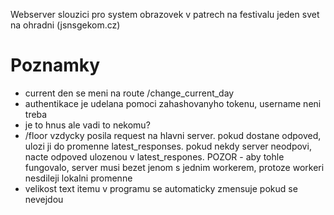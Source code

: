Webserver slouzici pro system obrazovek v patrech na festivalu jeden svet na ohradni (jsnsgekom.cz)

# Poznamky
- current den se meni na route /change_current_day
- authentikace je udelana pomoci zahashovanyho tokenu, username neni treba
- je to hnus ale vadi to nekomu?
- /floor vzdycky posila request na hlavni server. pokud dostane odpoved, ulozi ji do promenne latest_responses. pokud nekdy server neodpovi, nacte odpoved ulozenou v latest_respones. POZOR - aby tohle fungovalo, server musi bezet jenom s jednim workerem, protoze workeri nesdileji lokalni promenne
- velikost text itemu v programu se automaticky zmensuje pokud se nevejdou